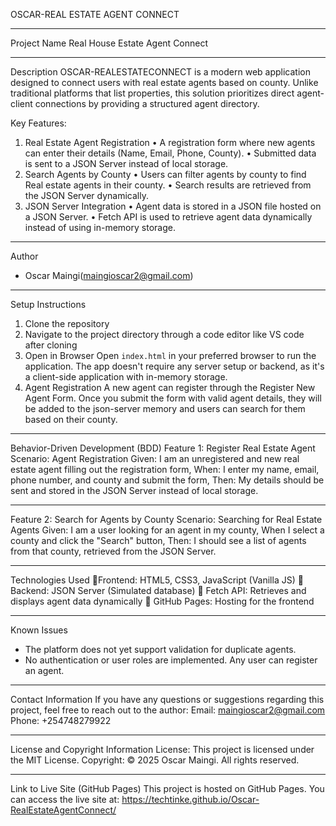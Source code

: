 OSCAR-REAL ESTATE AGENT CONNECT

---

Project Name
Real House Estate Agent Connect

---

Description
OSCAR-REALESTATECONNECT is a modern web application designed to connect users with real estate agents based on county. Unlike traditional platforms that list properties, this solution prioritizes direct agent-client connections by providing a structured agent directory.

Key Features:

1. Real Estate Agent Registration
   • A registration form where new agents can enter their details (Name, Email, Phone, County).
   • Submitted data is sent to a JSON Server instead of local storage.
2. Search Agents by County
   • Users can filter agents by county to find Real estate agents in their county.
   • Search results are retrieved from the JSON Server dynamically.
3. JSON Server Integration
   • Agent data is stored in a JSON file hosted on a JSON Server.
   • Fetch API is used to retrieve agent data dynamically instead of using in-memory storage.

---

Author

- Oscar Maingi(maingioscar2@gmail.com)

---

Setup Instructions

1. Clone the repository
2. Navigate to the project directory through a code editor like VS code after cloning
3. Open in Browser
   Open `index.html` in your preferred browser to run the application. The app doesn't require any server setup or backend, as it's a client-side application with in-memory storage.
4. Agent Registration
   A new agent can register through the Register New Agent Form. Once you submit the form with valid agent details, they will be added to the json-server memory and users can search for them based on their county.

---

Behavior-Driven Development (BDD)
Feature 1: Register Real Estate Agent
Scenario: Agent Registration
Given: I am an unregistered and new real estate agent filling out the registration form,
When: I enter my name, email, phone number, and county and submit the form,
Then: My details should be sent and stored in the JSON Server instead of local storage.

---

Feature 2: Search for Agents by County
Scenario: Searching for Real Estate Agents
Given: I am a user looking for an agent in my county,
When I select a county and click the "Search" button,
Then: I should see a list of agents from that county, retrieved from the JSON Server.

---

Technologies Used
🔹Frontend: HTML5, CSS3, JavaScript (Vanilla JS)
🔹 Backend: JSON Server (Simulated database)
🔹 Fetch API: Retrieves and displays agent data dynamically
🔹 GitHub Pages: Hosting for the frontend

---

Known Issues

- The platform does not yet support validation for duplicate agents.
- No authentication or user roles are implemented. Any user can register an agent.

---

Contact Information
If you have any questions or suggestions regarding this project, feel free to reach out to the author:
Email: maingioscar2@gmail.com
Phone: +254748279922

---

License and Copyright Information
License: This project is licensed under the MIT License.
Copyright: © 2025 Oscar Maingi. All rights reserved.

---

Link to Live Site (GitHub Pages)
This project is hosted on GitHub Pages. You can access the live site at: https://techtinke.github.io/Oscar-RealEstateAgentConnect/
